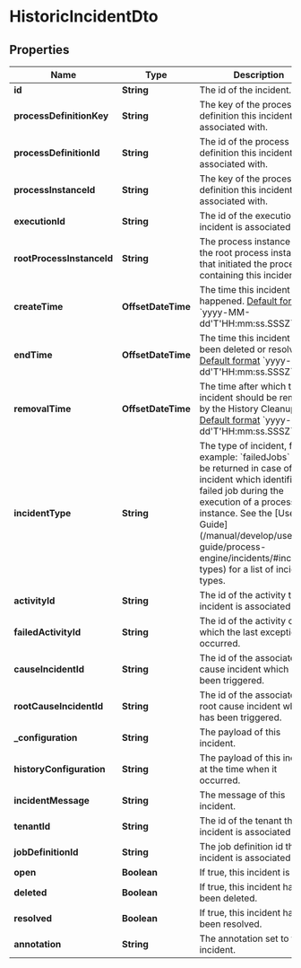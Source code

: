 

# HistoricIncidentDto


## Properties

Name | Type | Description | Notes
------------ | ------------- | ------------- | -------------
**id** | **String** | The id of the incident. |  [optional]
**processDefinitionKey** | **String** | The key of the process definition this incident is associated with. |  [optional]
**processDefinitionId** | **String** | The id of the process definition this incident is associated with. |  [optional]
**processInstanceId** | **String** | The key of the process definition this incident is associated with. |  [optional]
**executionId** | **String** | The id of the execution this incident is associated with. |  [optional]
**rootProcessInstanceId** | **String** | The process instance id of the root process instance that initiated the process containing this incident. |  [optional]
**createTime** | **OffsetDateTime** | The time this incident happened.  [Default format](https://docs.camunda.org/manual/7.16/reference/rest/overview/date-format/) &#x60;yyyy-MM-dd&#39;T&#39;HH:mm:ss.SSSZ&#x60;. |  [optional]
**endTime** | **OffsetDateTime** | The time this incident has been deleted or resolved.  [Default format](https://docs.camunda.org/manual/7.16/reference/rest/overview/date-format/) &#x60;yyyy-MM-dd&#39;T&#39;HH:mm:ss.SSSZ&#x60;. |  [optional]
**removalTime** | **OffsetDateTime** | The time after which the incident should be removed by the History Cleanup job. [Default format](https://docs.camunda.org/manual/7.16/reference/rest/overview/date-format/) &#x60;yyyy-MM-dd&#39;T&#39;HH:mm:ss.SSSZ&#x60;. |  [optional]
**incidentType** | **String** | The type of incident, for example: &#x60;failedJobs&#x60; will be returned in case of an incident which identified a failed job during the execution of a process instance. See the [User Guide](/manual/develop/user- guide/process-engine/incidents/#incident-types) for a list of incident types. |  [optional]
**activityId** | **String** | The id of the activity this incident is associated with. |  [optional]
**failedActivityId** | **String** | The id of the activity on which the last exception occurred. |  [optional]
**causeIncidentId** | **String** | The id of the associated cause incident which has been triggered. |  [optional]
**rootCauseIncidentId** | **String** | The id of the associated root cause incident which has been triggered. |  [optional]
**_configuration** | **String** | The payload of this incident. |  [optional]
**historyConfiguration** | **String** | The payload of this incident at the time when it occurred. |  [optional]
**incidentMessage** | **String** | The message of this incident. |  [optional]
**tenantId** | **String** | The id of the tenant this incident is associated with. |  [optional]
**jobDefinitionId** | **String** | The job definition id the incident is associated with. |  [optional]
**open** | **Boolean** | If true, this incident is open. |  [optional]
**deleted** | **Boolean** | If true, this incident has been deleted. |  [optional]
**resolved** | **Boolean** | If true, this incident has been resolved. |  [optional]
**annotation** | **String** | The annotation set to the incident. |  [optional]



